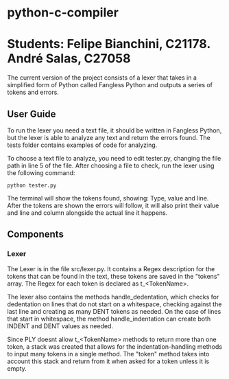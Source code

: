 # python-c-compiler

# Students: Felipe Bianchini, C21178. André Salas, C27058

The current version of the project consists of a lexer that takes in a simplified form of Python called Fangless Python and outputs a series of tokens and errors.

## User Guide

To run the lexer you need a text file, it should be written in Fangless Python, but the lexer is able to analyze any text and return the errors found. The tests folder contains examples of code for analyzing.

To choose a text file to analyze, you need to edit tester.py, changing the file path in line 5 of the file. After choosing a file to check, run the lexer using the following command:

    python tester.py

The terminal will show the tokens found, showing: Type, value and line. After the tokens are shown the errors will follow, it will also print their value and line and column alongside the actual line it happens.

## Components

### Lexer

The Lexer is in the file src/lexer.py. It contains a Regex description for the tokens that can be found in the text, these tokens are saved in the "tokens" array. The Regex for each token is declared as t_<TokenName\>. 

The lexer also contains the methods handle_dedentation, which checks for dedentation on lines that do not start on a whitespace, checking against the last line and creating as many DENT tokens as needed. On the case of lines that start in whitespace, the method handle_indentation can create both INDENT and DENT values as needed.

Since PLY doesnt allow t_<TokenName\> methods to return more than one token, a stack was created that allows for the indentation-handling methods to input many tokens in a single method. The "token" method takes into account this stack and return from it when asked for a token unless it is empty.

